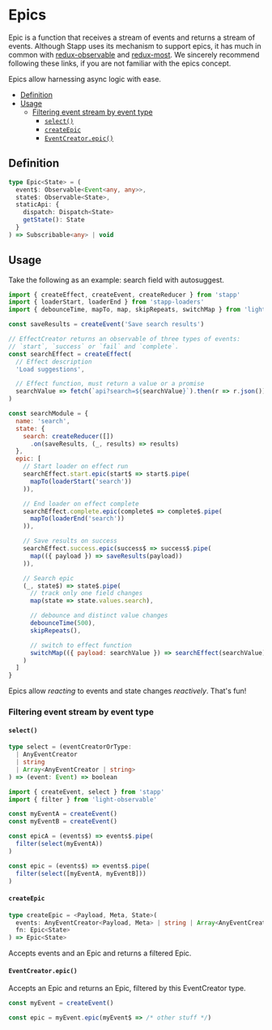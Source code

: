 # Epics

Epic is a function that receives a stream of events and returns a stream of events. Although Stapp uses its mechanism to support epics, it has much in common with [redux-observable](https://redux-observable.js.org/docs/basics/Epics.html) and [redux-most](https://github.com/joshburgess/redux-most/). We sincerely recommend following these links, if you are not familiar with the epics concept.

Epics allow harnessing async logic with ease.

<!-- START doctoc generated TOC please keep comment here to allow auto update -->
<!-- DON'T EDIT THIS SECTION, INSTEAD RE-RUN doctoc TO UPDATE -->


- [Definition](#definition)
- [Usage](#usage)
  - [Filtering event stream by event type](#filtering-event-stream-by-event-type)
    - [`select()`](#select)
    - [`createEpic`](#createepic)
    - [`EventCreator.epic()`](#eventcreatorepic)

<!-- END doctoc generated TOC please keep comment here to allow auto update -->

## Definition

```typescript
type Epic<State> = (
  event$: Observable<Event<any, any>>,
  state$: Observable<State>,
  staticApi: {
    dispatch: Dispatch<State>
    getState(): State
  }
) => Subscribable<any> | void

```

## Usage

Take the following as an example: search field with autosuggest.

```js
import { createEffect, createEvent, createReducer } from 'stapp'
import { loaderStart, loaderEnd } from 'stapp-loaders'
import { debounceTime, mapTo, map, skipRepeats, switchMap } from 'light-observable/operators'

const saveResults = createEvent('Save search results')

// EffectCreator returns an observable of three types of events:
// `start`, `success` or `fail` and `complete`.
const searchEffect = createEffect(
  // Effect description
  'Load suggestions',

  // Effect function, must return a value or a promise
  searchValue => fetch(`api?search=${searchValue}`).then(r => r.json())
)

const searchModule = {
  name: 'search',
  state: {
    search: createReducer([])
      .on(saveResults, (_, results) => results)
  },
  epic: [
    // Start loader on effect run
    searchEffect.start.epic(start$ => start$.pipe(
      mapTo(loaderStart('search'))
    )),

    // End loader on effect complete
    searchEffect.complete.epic(complete$ => complete$.pipe(
      mapTo(loaderEnd('search'))
    )),

    // Save results on success
    searchEffect.success.epic(success$ => success$.pipe(
      map(({ payload }) => saveResults(payload))
    )),

    // Search epic
    (_, state$) => state$.pipe(
      // track only one field changes
      map(state => state.values.search),

      // debounce and distinct value changes
      debounceTime(500),
      skipRepeats(),

      // switch to effect function
      switchMap(({ payload: searchValue }) => searchEffect(searchValue))
    )
  ]
}
```

Epics allow *reacting* to events and state changes *reactively*. That's fun!

### Filtering event stream by event type
#### `select()`
```typescript
type select = (eventCreatorOrType:
  | AnyEventCreator
  | string
  | Array<AnyEventCreator | string>
) => (event: Event) => boolean
```

```js
import { createEvent, select } from 'stapp'
import { filter } from 'light-observable'

const myEventA = createEvent()
const myEventB = createEvent()

const epicA = (events$) => events$.pipe(
  filter(select(myEventA))
)

const epic = (events$) => events$.pipe(
  filter(select([myEventA, myEventB]))
)

```

#### `createEpic`
```typescript
type createEpic = <Payload, Meta, State>(
  events: AnyEventCreator<Payload, Meta> | string | Array<AnyEventCreator | string>,
  fn: Epic<State>
) => Epic<State>
```

Accepts events and an Epic and returns a filtered Epic.

#### `EventCreator.epic()`

Accepts an Epic and returns an Epic, filtered by this EventCreator type.

```js
const myEvent = createEvent()

const epic = myEvent.epic(myEvent$ => /* other stuff */)
```


<!--
## Type definitions

* [`Epic`](/types.html#epic)
* [`EventEpic`](/types.html#eventepic)
* [`createEffect`](/types.html#createeffect)
-->

